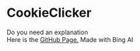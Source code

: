 # CookieClicker
Do you need an explanation
<br>
Here is the <a href="https://thearchmage87.github.io/CookieClicker/">GitHub Page.</a>
Made with Bing AI
